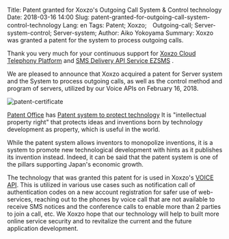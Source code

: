 Title: Patent granted for Xoxzo's Outgoing Call System & Control technology
Date: 2018-03-16 14:00
Slug: patent-granted-for-outgoing-call-system-control-technology
Lang: en
Tags: Patent; Xoxzo;　Outgoing-call; Server-system-control; Server-system;
Author: Aiko Yokoyama
Summary: Xoxzo was granted a patent for the system to process outgoing calls.

Thank you very much for your continuous support for [Xoxzo Cloud Telephony Platform](https://www.xoxzo.com/en/) and 
[SMS Delivery API Service EZSMS](https://www.ezsms.biz/ja/) .

We are pleased to announce that Xoxzo acquired a patent for Server system and the System to process outgoing calls,
as well as the control method and program of servers, utilized by our Voice APIs on February 16, 2018.

![patent-certificate](/images/patent201802.jpg)

[Patent Office](https://www.jpo.go.jp/indexj.htm) has 
[Patent system to protect technology](https://www.jpo.go.jp/beginner/beginner_03.html)
It is "intellectual property right" that protects ideas and inventions born by technology development as property, 
which is useful in the world.

While the patent system allows inventors to monopolize inventions, 
it is a system to promote new technological development with hints as it publishes its invention instead.
Indeed, it can be said that the patent system is one of the pillars supporting Japan's economic growth.

The technology that was granted this patent for is used in Xoxzo's [VOICE API](https://www.xoxzo.com/en/about/voice-api/).
This is utilized in various use cases such as notification call of authentication codes on a new account registration for 
safer use of web-services, reaching out to the phones by voice call that are not available to receive SMS notices 
and the conference calls to enable more than 2 parties to join a call, etc.
We Xoxzo hope that our technology will help to built more online service security and to revitalize 
the current and the future application development.
